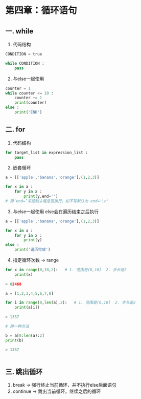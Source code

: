 # 第四章：循环语句

## 一. while
1. 代码结构
```python
CONDITION = true

while CONDITION :
    pass
```

2. 与else一起使用
```python
counter = 1
while counter <= 10 :
    counter += 1
    print(counter)
else :
    print('END')
```

## 二. for
1. 代码结构
```python
for target_list in expression_list :
    pass
```
2. 嵌套循环
```python
a = [['apple','banana','orange'],(1,2,3)]

for x in a :
    for y in x :
        print(y,end='') 
# 用‘end=’来控制末尾是否换行，如不写默认为 end='\n'
```
3. 与else一起使用
else会在遍历结束之后执行
```python
a = [['apple','banana','orange'],(1,2,3)]

for x in a :
    for y in x :
        print(y)
else :
    print('遍历完成')
```
4. 指定循环次数 -> range
```python
for x in range(0,10,2):   # 1. 范围是(0,10]  2. 步长是2
    print(x)
    
> 02468    
```
```python
a = [1,2,3,4,5,6,7,8]

for i in range(0,len(a),2):   # 1. 范围是(0,10]  2. 步长是2
    print(a[i])
    
> 1357

# 换一种方法

b = a[0:len(a):2]
print(b)

> 1357
    
```
## 三. 跳出循环
1. break -> 强行终止当前循环，并不执行else后面语句
2. continue -> 跳出当前循环，继续之后的循环

<comment-comment/>
